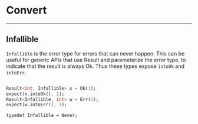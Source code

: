 # Convert
***
## Infallible

`Infallible` is the error type for errors that can never happen. This can be useful for generic APIs that use Result
and parameterize the error type, to indicate that the result is always Ok. Thus these types expose `intoOk` and
`intoErr`.

```dart

Result<int, Infallible> x = Ok(1);
expect(x.intoOk(), 1);
Result<Infallible, int> w = Err(1);
expect(w.intoErr(), 1);
```

```
typedef Infallible = Never;
```